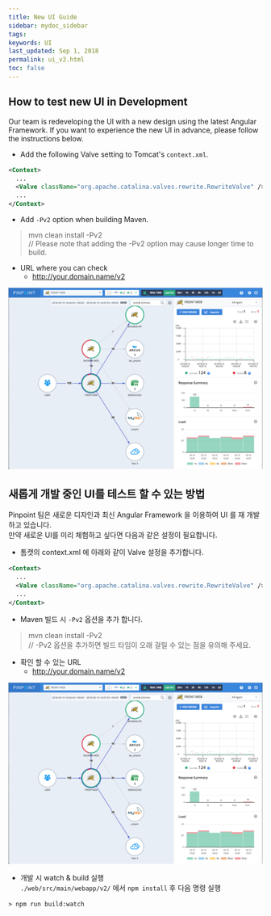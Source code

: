 ```yaml
---
title: New UI Guide
sidebar: mydoc_sidebar
tags:
keywords: UI
last_updated: Sep 1, 2018
permalink: ui_v2.html
toc: false
---
```


## How to test new UI in Development

Our team is redeveloping the UI with a new design using the latest Angular Framework.
If you want to experience the new UI in advance, 
please follow the instructions below.

* Add the following Valve setting to Tomcat's `context.xml`.

```` xml
<Context>
  ...
  <Valve className="org.apache.catalina.valves.rewrite.RewriteValve" />
  ...
</Context>

````

* Add `-Pv2` option when building Maven.
> mvn clean install -Pv2  
  // Please note that adding the -Pv2 option may cause longer time to build.

* URL where you can check
  * http://your.domain.name/v2

![UI Example](images/ui.png)

## 새롭게 개발 중인 UI를 테스트 할 수 있는 방법    

Pinpoint 팀은 새로운 디자인과 최신 Angular Framework 을 이용하여 UI 를 재 개발하고 있습니다.    
만약 새로운 UI를 미리 체험하고 싶다면 다음과 같은 설정이 필요합니다. 

* 톰캣의 context.xml 에 아래와 같이 Valve 설정을 추가합니다.

```` xml
<Context>
  ...
  <Valve className="org.apache.catalina.valves.rewrite.RewriteValve" />
  ...
</Context>

````
* Maven 빌드 시 `-Pv2` 옵션을 추가 합니다.  
> mvn clean install -Pv2  
  // -Pv2 옵션을 추가하면 빌드 타임이 오래 걸릴 수 있는 점을 유의해 주세요.

* 확인 할 수 있는 URL
  * http://your.domain.name/v2

![UI Example](images/ui.png)

* 개발 시 watch & build 실행   
`./web/src/main/webapp/v2/` 에서 `npm install` 후  다음 명령 실행
 
```` 
> npm run build:watch
````